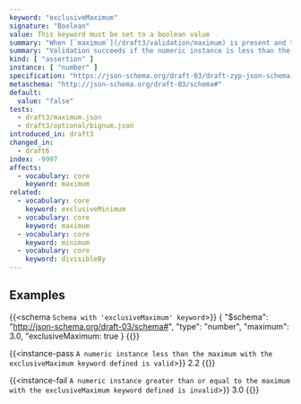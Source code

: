 ```yaml
---
keyword: "exclusiveMaximum"
signature: "Boolean"
value: This keyword must be set to a boolean value
summary: "When [`maximum`](/draft3/validation/maximum) is present and this keyword is set to true, the numeric instance must be less than the value in [`maximum`](/draft3/validation/maximum)."
summary: "Validation succeeds if the numeric instance is less than the given number."
kind: [ "assertion" ]
instance: [ "number" ]
specification: "https://json-schema.org/draft-03/draft-zyp-json-schema-03.pdf#5.12"
metaschema: "http://json-schema.org/draft-03/schema#"
default:
  value: "false"
tests:
  - draft3/maximum.json
  - draft3/optional/bignum.json
introduced_in: draft3
changed_in:
  - draft6
index: -9997
affects:
  - vocabulary: core
    keyword: maximum
related:
  - vocabulary: core
    keyword: exclusiveMinimum
  - vocabulary: core
    keyword: maximum
  - vocabulary: core
    keyword: minimum
  - vocabulary: core
    keyword: divisibleBy
---
```


## Examples

{{<schema `Schema with 'exclusiveMaximum' keyword`>}}
{
  "$schema": "http://json-schema.org/draft-03/schema#",
  "type": "number",
  "maximum": 3.0,
  "exclusiveMaximum: true
}
{{</schema>}}

{{<instance-pass `A numeric instance less than the maximum with the exclusiveMaximum keyword defined is valid`>}}
2.2
{{</instance-pass>}}


{{<instance-fail `A numeric instance greater than or equal to the maximum with the exclusiveMaximum keyword defined is invalid`>}}
3.0
{{</instance-fail>}}
